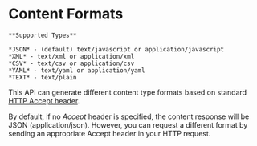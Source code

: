 # Content Formats

	**Supported Types**

	*JSON* - (default) text/javascript or application/javascript
	*XML* - text/xml or application/xml
	*CSV* - text/csv or application/csv
	*YAML* - text/yaml or application/yaml
	*TEXT* - text/plain

This API can generate different content type formats based on standard [HTTP Accept header](http://www.w3.org/Protocols/rfc2616/rfc2616-sec14.html).

By default, if no _Accept_ header is specified, the content response will be JSON (application/json).  However, you can request a different format by sending an appropriate Accept header in your HTTP request.
